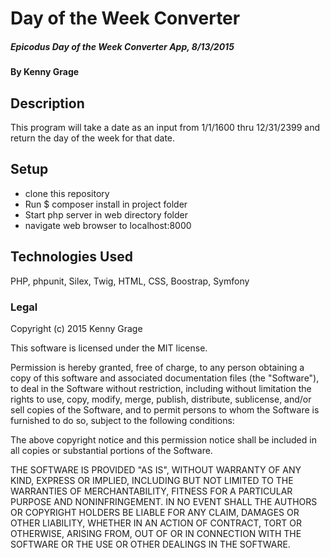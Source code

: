 
# Day of the Week Converter

##### Epicodus Day of the Week Converter App, 8/13/2015

#### By Kenny Grage

## Description

This program will take a date as an input from 1/1/1600 thru 12/31/2399 and return the day of the week for that date.

## Setup

- clone this repository
- Run $ composer install in project folder
- Start php server in web directory folder
- navigate web browser to localhost:8000


## Technologies Used

PHP, phpunit, Silex, Twig, HTML, CSS, Boostrap, Symfony

### Legal


Copyright (c) 2015 Kenny Grage

This software is licensed under the MIT license.

Permission is hereby granted, free of charge, to any person obtaining a copy of this software and associated documentation files (the "Software"), to deal in the Software without restriction, including without limitation the rights to use, copy, modify, merge, publish, distribute, sublicense, and/or sell
copies of the Software, and to permit persons to whom the Software is furnished to do so, subject to the following conditions:

The above copyright notice and this permission notice shall be included in all copies or substantial portions of the Software.

THE SOFTWARE IS PROVIDED "AS IS", WITHOUT WARRANTY OF ANY KIND, EXPRESS OR IMPLIED, INCLUDING BUT NOT LIMITED TO THE WARRANTIES OF MERCHANTABILITY,
FITNESS FOR A PARTICULAR PURPOSE AND NONINFRINGEMENT. IN NO EVENT SHALL THE AUTHORS OR COPYRIGHT HOLDERS BE LIABLE FOR ANY CLAIM, DAMAGES OR OTHER
LIABILITY, WHETHER IN AN ACTION OF CONTRACT, TORT OR OTHERWISE, ARISING FROM, OUT OF OR IN CONNECTION WITH THE SOFTWARE OR THE USE OR OTHER DEALINGS IN
THE SOFTWARE.
